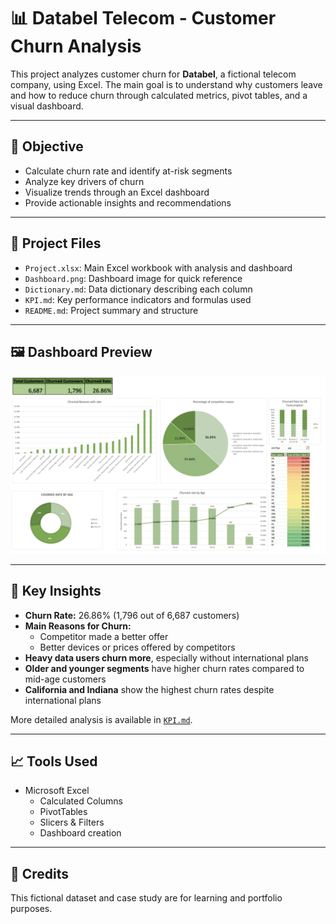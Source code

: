 # 📊 Databel Telecom - Customer Churn Analysis

This project analyzes customer churn for **Databel**, a fictional telecom company, using Excel. The main goal is to understand why customers leave and how to reduce churn through calculated metrics, pivot tables, and a visual dashboard.

---

## 🎯 Objective

- Calculate churn rate and identify at-risk segments
- Analyze key drivers of churn
- Visualize trends through an Excel dashboard
- Provide actionable insights and recommendations

---

## 📁 Project Files

- `Project.xlsx`: Main Excel workbook with analysis and dashboard
- `Dashboard.png`: Dashboard image for quick reference
- `Dictionary.md`: Data dictionary describing each column
- `KPI.md`: Key performance indicators and formulas used
- `README.md`: Project summary and structure

---

## 🖼️ Dashboard Preview

![Dashboard Preview](Dashboard.png)

---

## 📌 Key Insights

- **Churn Rate:** 26.86% (1,796 out of 6,687 customers)
- **Main Reasons for Churn:**
  - Competitor made a better offer
  - Better devices or prices offered by competitors
- **Heavy data users churn more**, especially without international plans
- **Older and younger segments** have higher churn rates compared to mid-age customers
- **California and Indiana** show the highest churn rates despite international plans

More detailed analysis is available in [`KPI.md`](KPI.md).

---

## 📈 Tools Used

- Microsoft Excel
  - Calculated Columns
  - PivotTables
  - Slicers & Filters
  - Dashboard creation

---

## 📎 Credits

This fictional dataset and case study are for learning and portfolio purposes.


